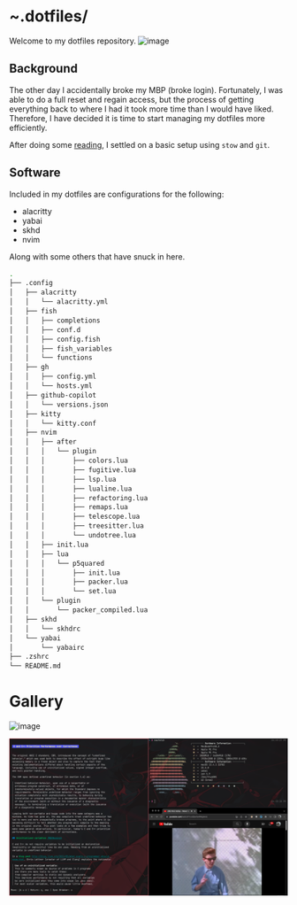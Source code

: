 # ~.dotfiles/
Welcome to my dotfiles repository.
![image](https://github.com/p5quared/.dotfiles/assets/98245483/fdbac9fd-2743-4649-8b6e-a4f7e478f8b3)


## Background
The other day I accidentally broke my MBP (broke login).
Fortunately, I was able to do a full reset and regain access,
but the process of getting everything back to where I had it took more time than I would have liked.
Therefore, I have decided it is time to start managing my dotfiles more efficiently.

After doing some [reading](https://alexpearce.me/2016/02/managing-dotfiles-with-stow/),
I settled on a basic setup using `stow` and `git`.

## Software
Included in my dotfiles are configurations for the following:
* alacritty
* yabai
* skhd
* nvim

Along with some others that have snuck in here.

``` bash
.
├── .config
│   ├── alacritty
│   │   └── alacritty.yml
│   ├── fish
│   │   ├── completions
│   │   ├── conf.d
│   │   ├── config.fish
│   │   ├── fish_variables
│   │   └── functions
│   ├── gh
│   │   ├── config.yml
│   │   └── hosts.yml
│   ├── github-copilot
│   │   └── versions.json
│   ├── kitty
│   │   └── kitty.conf
│   ├── nvim
│   │   ├── after
│   │   │   └── plugin
│   │   │       ├── colors.lua
│   │   │       ├── fugitive.lua
│   │   │       ├── lsp.lua
│   │   │       ├── lualine.lua
│   │   │       ├── refactoring.lua
│   │   │       ├── remaps.lua
│   │   │       ├── telescope.lua
│   │   │       ├── treesitter.lua
│   │   │       └── undotree.lua
│   │   ├── init.lua
│   │   ├── lua
│   │   │   └── p5quared
│   │   │       ├── init.lua
│   │   │       ├── packer.lua
│   │   │       └── set.lua
│   │   └── plugin
│   │       └── packer_compiled.lua
│   ├── skhd
│   │   └── skhdrc
│   └── yabai
│       └── yabairc
├── .zshrc
└── README.md
```
# Gallery
![image](https://github.com/p5quared/.dotfiles/assets/98245483/8fdc77e1-c439-4f43-b194-3c9439c69ac4)

![Yabai Image](misc/Yabai.png)
